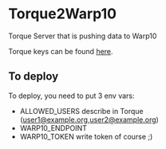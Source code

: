 # Torque2Warp10
Torque Server that is pushing data to Warp10

Torque keys can be found [here](https://github.com/econpy/torque/blob/master/web/data/torque_keys.csv).

## To deploy

To deploy, you need to put 3 env vars:

* ALLOWED_USERS describe in Torque (user1@example.org,user2@example.org)
* WARP10_ENDPOINT
* WARP10_TOKEN write token of course ;)
